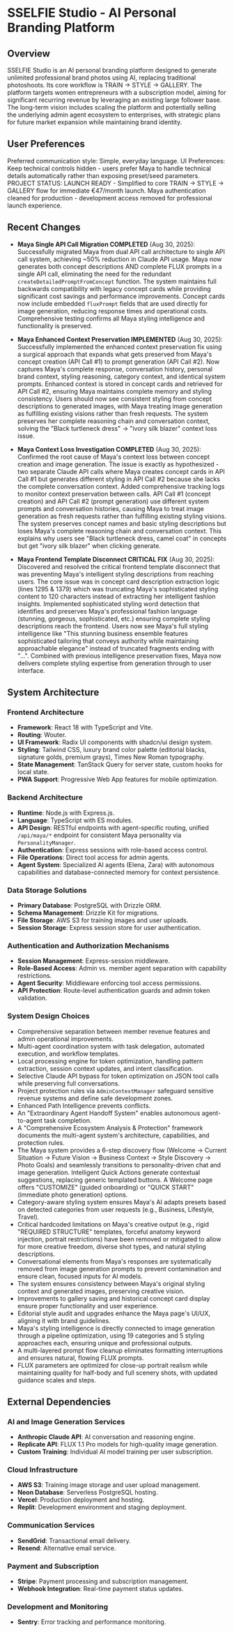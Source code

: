 # SSELFIE Studio - AI Personal Branding Platform

## Overview
SSELFIE Studio is an AI personal branding platform designed to generate unlimited professional brand photos using AI, replacing traditional photoshoots. Its core workflow is TRAIN → STYLE → GALLERY. The platform targets women entrepreneurs with a subscription model, aiming for significant recurring revenue by leveraging an existing large follower base. The long-term vision includes scaling the platform and potentially selling the underlying admin agent ecosystem to enterprises, with strategic plans for future market expansion while maintaining brand identity.

## User Preferences
Preferred communication style: Simple, everyday language.
UI Preferences: Keep technical controls hidden - users prefer Maya to handle technical details automatically rather than exposing preset/seed parameters.
PROJECT STATUS: LAUNCH READY - Simplified to core TRAIN → STYLE → GALLERY flow for immediate €47/month launch. Maya authentication cleaned for production - development access removed for professional launch experience.

## Recent Changes
- **Maya Single API Call Migration COMPLETED** (Aug 30, 2025): Successfully migrated Maya from dual API call architecture to single API call system, achieving ~50% reduction in Claude API usage. Maya now generates both concept descriptions AND complete FLUX prompts in a single API call, eliminating the need for the redundant `createDetailedPromptFromConcept` function. The system maintains full backwards compatibility with legacy concept cards while providing significant cost savings and performance improvements. Concept cards now include embedded `fluxPrompt` fields that are used directly for image generation, reducing response times and operational costs. Comprehensive testing confirms all Maya styling intelligence and functionality is preserved.

- **Maya Enhanced Context Preservation IMPLEMENTED** (Aug 30, 2025): Successfully implemented the enhanced context preservation fix using a surgical approach that expands what gets preserved from Maya's concept creation (API Call #1) to prompt generation (API Call #2). Now captures Maya's complete response, conversation history, personal brand context, styling reasoning, category context, and identical system prompts. Enhanced context is stored in concept cards and retrieved for API Call #2, ensuring Maya maintains complete memory and styling consistency. Users should now see consistent styling from concept descriptions to generated images, with Maya treating image generation as fulfilling existing visions rather than fresh requests. The system preserves her complete reasoning chain and conversation context, solving the "Black turtleneck dress" → "ivory silk blazer" context loss issue.

- **Maya Context Loss Investigation COMPLETED** (Aug 30, 2025): Confirmed the root cause of Maya's context loss between concept creation and image generation. The issue is exactly as hypothesized - two separate Claude API calls where Maya creates concept cards in API Call #1 but generates different styling in API Call #2 because she lacks the complete conversation context. Added comprehensive tracking logs to monitor context preservation between calls. API Call #1 (concept creation) and API Call #2 (prompt generation) use different system prompts and conversation histories, causing Maya to treat image generation as fresh requests rather than fulfilling existing styling visions. The system preserves concept names and basic styling descriptions but loses Maya's complete reasoning chain and conversation context. This explains why users see "Black turtleneck dress, camel coat" in concepts but get "ivory silk blazer" when clicking generate.

- **Maya Frontend Template Disconnect CRITICAL FIX** (Aug 30, 2025): Discovered and resolved the critical frontend template disconnect that was preventing Maya's intelligent styling descriptions from reaching users. The core issue was in concept card description extraction logic (lines 1295 & 1379) which was truncating Maya's sophisticated styling content to 120 characters instead of extracting her intelligent fashion insights. Implemented sophisticated styling word detection that identifies and preserves Maya's professional fashion language (stunning, gorgeous, sophisticated, etc.) ensuring complete styling descriptions reach the frontend. Users now see Maya's full styling intelligence like "This stunning business ensemble features sophisticated tailoring that conveys authority while maintaining approachable elegance" instead of truncated fragments ending with "...". Combined with previous intelligence preservation fixes, Maya now delivers complete styling expertise from generation through to user interface.

## System Architecture

### Frontend Architecture
- **Framework**: React 18 with TypeScript and Vite.
- **Routing**: Wouter.
- **UI Framework**: Radix UI components with shadcn/ui design system.
- **Styling**: Tailwind CSS, luxury brand color palette (editorial blacks, signature golds, premium grays), Times New Roman typography.
- **State Management**: TanStack Query for server state, custom hooks for local state.
- **PWA Support**: Progressive Web App features for mobile optimization.

### Backend Architecture
- **Runtime**: Node.js with Express.js.
- **Language**: TypeScript with ES modules.
- **API Design**: RESTful endpoints with agent-specific routing, unified `/api/maya/*` endpoint for consistent Maya personality via `PersonalityManager`.
- **Authentication**: Express sessions with role-based access control.
- **File Operations**: Direct tool access for admin agents.
- **Agent System**: Specialized AI agents (Elena, Zara) with autonomous capabilities and database-connected memory for context persistence.

### Data Storage Solutions
- **Primary Database**: PostgreSQL with Drizzle ORM.
- **Schema Management**: Drizzle Kit for migrations.
- **File Storage**: AWS S3 for training images and user uploads.
- **Session Storage**: Express session store for user authentication.

### Authentication and Authorization Mechanisms
- **Session Management**: Express-session middleware.
- **Role-Based Access**: Admin vs. member agent separation with capability restrictions.
- **Agent Security**: Middleware enforcing tool access permissions.
- **API Protection**: Route-level authentication guards and admin token validation.

### System Design Choices
- Comprehensive separation between member revenue features and admin operational improvements.
- Multi-agent coordination system with task delegation, automated execution, and workflow templates.
- Local processing engine for token optimization, handling pattern extraction, session context updates, and intent classification.
- Selective Claude API bypass for token optimization on JSON tool calls while preserving full conversations.
- Project protection rules via `AdminContextManager` safeguard sensitive revenue systems and define safe development zones.
- Enhanced Path Intelligence prevents conflicts.
- An "Extraordinary Agent Handoff System" enables autonomous agent-to-agent task completion.
- A "Comprehensive Ecosystem Analysis & Protection" framework documents the multi-agent system's architecture, capabilities, and protection rules.
- The Maya system provides a 6-step discovery flow (Welcome → Current Situation → Future Vision → Business Context → Style Discovery → Photo Goals) and seamlessly transitions to personality-driven chat and image generation. Intelligent Quick Actions generate contextual suggestions, replacing generic templated buttons. A Welcome page offers "CUSTOMIZE" (guided onboarding) or "QUICK START" (immediate photo generation) options.
- Category-aware styling system ensures Maya's AI adapts presets based on detected categories from user requests (e.g., Business, Lifestyle, Travel).
- Critical hardcoded limitations on Maya's creative output (e.g., rigid "REQUIRED STRUCTURE" templates, forceful anatomy keyword injection, portrait restrictions) have been removed or mitigated to allow for more creative freedom, diverse shot types, and natural styling descriptions.
- Conversational elements from Maya's responses are systematically removed from image generation prompts to prevent contamination and ensure clean, focused inputs for AI models.
- The system ensures consistency between Maya's original styling context and generated images, preserving creative vision.
- Improvements to gallery saving and historical concept card display ensure proper functionality and user experience.
- Editorial style audit and upgrades enhance the Maya page's UI/UX, aligning it with brand guidelines.
- Maya's styling intelligence is directly connected to image generation through a pipeline optimization, using 19 categories and 5 styling approaches each, ensuring unique and professional outputs.
- A multi-layered prompt flow cleanup eliminates formatting interruptions and ensures natural, flowing FLUX prompts.
- FLUX parameters are optimized for close-up portrait realism while maintaining quality for half-body and full scenery shots, with updated guidance scales and steps.

## External Dependencies

### AI and Image Generation Services
- **Anthropic Claude API**: AI conversation and reasoning engine.
- **Replicate API**: FLUX 1.1 Pro models for high-quality image generation.
- **Custom Training**: Individual AI model training per user subscription.

### Cloud Infrastructure
- **AWS S3**: Training image storage and user upload management.
- **Neon Database**: Serverless PostgreSQL hosting.
- **Vercel**: Production deployment and hosting.
- **Replit**: Development environment and staging deployment.

### Communication Services
- **SendGrid**: Transactional email delivery.
- **Resend**: Alternative email service.

### Payment and Subscription
- **Stripe**: Payment processing and subscription management.
- **Webhook Integration**: Real-time payment status updates.

### Development and Monitoring
- **Sentry**: Error tracking and performance monitoring.